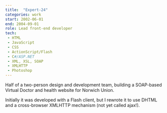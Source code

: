 ```yaml
---
title:  "Expert-24"
categories: work
start: 2002-06-01
end: 2004-09-01
role: Lead front-end developer
tech: 
 - HTML
 - JavaScript
 - CSS
 - ActionScript/Flash
 - C#/ASP.NET
 - XML, XSL, SOAP
 - XMLHTTP
 - Photoshop
---
```


Half of a two-person design and development team, building a SOAP-based Virtual Doctor and health website for Norwich Union.

Initially it was developed with a Flash client, but I rewrote it to use DHTML and a cross-browser XMLHTTP mechanism (not yet called ajax!).
